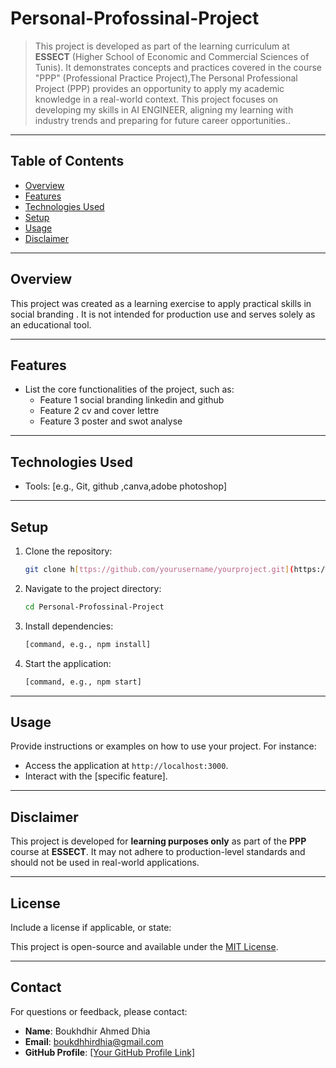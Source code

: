 # Personal-Profossinal-Project

> This project is developed as part of the learning curriculum at **ESSECT** (Higher School of Economic and Commercial Sciences of Tunis). It demonstrates concepts and practices covered in the course "PPP" (Professional Practice Project),The Personal Professional Project
(PPP) provides an opportunity to
apply my academic knowledge in a
real-world context. This project
focuses on developing my skills in
AI ENGINEER, aligning my learning
with industry trends and preparing
for future career opportunities..

---

## Table of Contents
- [Overview](#overview)
- [Features](#features)
- [Technologies Used](#technologies-used)
- [Setup](#setup)
- [Usage](#usage)
- [Disclaimer](#disclaimer)

---

## Overview

This project was created as a learning exercise to apply practical skills in social branding . It is not intended for production use and serves solely as an educational tool.

---

## Features
- List the core functionalities of the project, such as:
  - Feature 1 social branding linkedin and github
  - Feature 2 cv and cover lettre 
  - Feature 3 poster and swot analyse

---

## Technologies Used
- Tools: [e.g., Git, github ,canva,adobe photoshop]


---

## Setup

1. Clone the repository:
   ```bash
   git clone h[ttps://github.com/yourusername/yourproject.git](https://github.com/dhimooTn/Personal-Profossinal-Project.git)
   ```
2. Navigate to the project directory:
   ```bash
   cd Personal-Profossinal-Project
   ```
3. Install dependencies:
   ```bash
   [command, e.g., npm install]
   ```
4. Start the application:
   ```bash
   [command, e.g., npm start]
   ```

---

## Usage

Provide instructions or examples on how to use your project. For instance:

- Access the application at `http://localhost:3000`.
- Interact with the [specific feature].

---

## Disclaimer

This project is developed for **learning purposes only** as part of the **PPP** course at **ESSECT**. It may not adhere to production-level standards and should not be used in real-world applications.

---

## License

Include a license if applicable, or state:

This project is open-source and available under the [MIT License](LICENSE).

---

## Contact

For questions or feedback, please contact:
- **Name**: Boukhdhir Ahmed Dhia 
- **Email**: boukdhhirdhia@gmail.com
- **GitHub Profile**: [[Your GitHub Profile Link]](https://github.com/dhimooTn)
